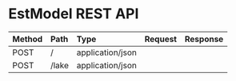 # EstModel REST API

Method | Path  | Type             | Request | Response
:----- |:----- |:---------------- | ------- | --------
POST   | /     | application/json |
POST   | /lake | application/json |